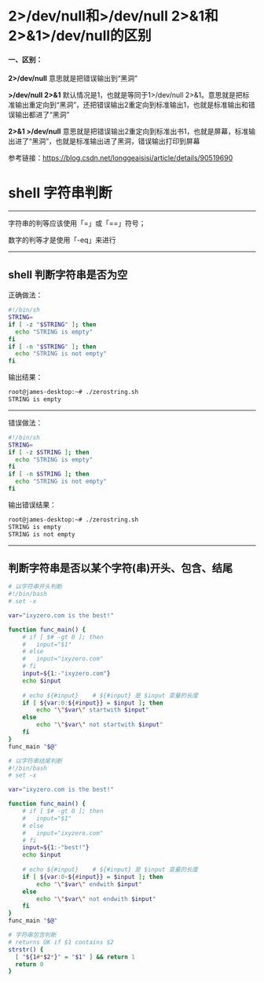 # 2>/dev/null和>/dev/null 2>&1和2>&1>/dev/null的区别         

#### 一、区别：

**2>/dev/null**
 意思就是把错误输出到“黑洞”

**>/dev/null 2>&1**
 默认情况是1，也就是等同于1>/dev/null 2>&1。意思就是把标准输出重定向到“黑洞”，还把错误输出2重定向到标准输出1，也就是标准输出和错误输出都进了“黑洞”

**2>&1 >/dev/null**
 意思就是把错误输出2重定向到标准出书1，也就是屏幕，标准输出进了“黑洞”，也就是标准输出进了黑洞，错误输出打印到屏幕

参考链接：https://blog.csdn.net/longgeaisisi/article/details/90519690

# shell 字符串判断

------

字符串的判等应该使用「=」或「==」符号；

数字的判等才是使用「-eq」来进行

------

## shell 判断字符串是否为空

正确做法：

```sh
#!/bin/sh 
STRING= 
if [ -z "$STRING" ]; then   
  echo "STRING is empty"    
fi 
if [ -n "$STRING" ]; then   
  echo "STRING is not empty"    
fi
```

  输出结果：

```sh
root@james-desktop:~# ./zerostring.sh    
STRING is empty
```

------

错误做法：

```sh
#!/bin/sh 
STRING= 
if [ -z $STRING ]; then   
  echo "STRING is empty"    
fi 
if [ -n $STRING ]; then   
  echo "STRING is not empty"    
fi 
```

 输出错误结果：

```sh
root@james-desktop:~# ./zerostring.sh    
STRING is empty    
STRING is not empty
```

------

## 判断字符串是否以某个字符(串)开头、包含、结尾

```sh
# 以字符串开头判断
#!/bin/bash
# set -x

var="ixyzero.com is the best!"

function func_main() {
	# if [ $# -gt 0 ]; then
	# 	input="$1"
	# else
	# 	input="ixyzero.com"
	# fi
	input=${1:-"ixyzero.com"}
	echo $input
	
	# echo ${#input}	# ${#input} 是 $input 变量的长度
	if [ ${var:0:${#input}} = $input ]; then
		echo "\"$var\" startwith $input"
	else
		echo "\"$var\" not startwith $input"
	fi
}
func_main "$@"
```

```sh
# 以字符串结尾判断
#!/bin/bash
# set -x

var="ixyzero.com is the best!"

function func_main() {
	# if [ $# -gt 0 ]; then
	# 	input="$1"
	# else
	# 	input="ixyzero.com"
	# fi
	input=${1:-"best!"}
	echo $input
	
	# echo ${#input}	# ${#input} 是 $input 变量的长度
	if [ ${var:0-${#input}} = $input ]; then
		echo "\"$var\" endwith $input"
	else
		echo "\"$var\" not endwith $input"
	fi
}
func_main "$@"
```

```sh
# 字符串包含判断
# returns OK if $1 contains $2
strstr() {
  [ "${1#*$2*}" = "$1" ] && return 1
  return 0
}
```

